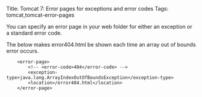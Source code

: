 Title: Tomcat 7: Error pages for exceptions and error codes
Tags: tomcat,tomcat-error-pages

You can specify an error page in your web folder for either an exception or a standard error code.

The below makes error404.html be shown each time an array out of bounds error occurs.

		<error-page>
			<!-- <error-code>404</error-code> -->
			<exception-type>java.lang.ArrayIndexOutOfBoundsException</exception-type>      
			<location>/error404.html</location>
		</error-page>  

